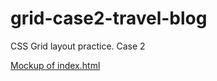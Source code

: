 # grid-case2-travel-blog
CSS Grid layout practice. Case 2

[Mockup of index.html](https://www.figma.com/file/JWGddwCgeHOinl4GoPiWWR/travelers?node-id=0%3A1&t=HPsmVYxRJ9jlOwii-0)
